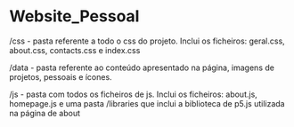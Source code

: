 # Website_Pessoal

/css - pasta referente a todo o css do projeto. Inclui os ficheiros: geral.css, about.css, contacts.css e index.css

/data - pasta referente ao conteúdo apresentado na página, imagens de projetos, pessoais e ícones.

/js - pasta com todos os ficheiros de js. Inclui os ficheiros: about.js, homepage.js e uma pasta /libraries que inclui a biblioteca de p5.js utilizada na página de about
